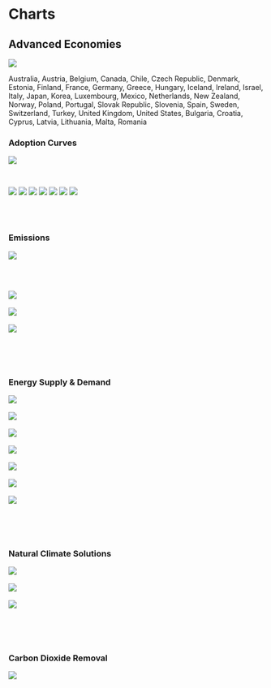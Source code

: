 # Charts

## Advanced Economies

![](region%20maps/AdvancedECO.png)

Australia, Austria, Belgium, Canada, Chile, Czech Republic, Denmark, Estonia, Finland, France, Germany, Greece, Hungary, Iceland, Ireland, Israel, Italy, Japan, Korea, Luxembourg, Mexico, Netherlands, New Zealand, Norway, Poland, Portugal, Slovak Republic, Slovenia, Spain, Sweden, Switzerland, Turkey, United Kingdom, United States, Bulgaria, Croatia, Cyprus, Latvia, Lithuania, Malta, Romania 

### Adoption Curves

![](podi/data/figs/scurves-AdvancedECO)

<br/>

![](./podi/data/figs/scurves_ind-Grid-AdvancedECO)
![](./podi/data/figs/scurves_ind-Transport-AdvancedECO)
![](./podi/data/figs/scurves_ind-Buildings-AdvancedECO)
![](./podi/data/figs/scurves_ind-Industry-AdvancedECO)
![](./podi/data/figs/scurves_ind-RegenerativeAgriculture-AdvancedECO)
![](./podi/data/figs/scurves_ind-Forests&Wetlands-AdvancedECO)
![](./podi/data/figs/scurves_ind-CarbonDioxideRemoval-AdvancedECO)

<br/><br/>

### Emissions

![](./podi/data/figs/mitigationwedges-AdvancedECO)

<br/><br/>

![](./podi/data/figs/emissions-ffi_emissions-AdvancedECO)<br/><br/>
![](./podi/data/figs/emissions-CH4_emissions-AdvancedECO)<br/><br/>
![](./podi/data/figs/emissions-N2O_emissions-AdvancedECO)<br/><br/>

<br/><br/>

### Energy Supply & Demand

![](./podi/data/figs/energydemand_pathway-AdvancedECO)<br/><br/>
![](./podi/data/figs/energysupply_pathway-AdvancedECO)<br/><br/>
![](./podi/data/figs/electricity_pathway-AdvancedECO)<br/><br/>
![](./podi/data/figs/elecbysector_pathway-AdvancedECO)<br/><br/>
![](./podi/data/figs/buildings_pathway-AdvancedECO)<br/><br/>
![](./podi/data/figs/industry_pathway-AdvancedECO)<br/><br/>
![](./podi/data/figs/transport_pathway-AdvancedECO)<br/><br/>

<br/><br/>

### Natural Climate Solutions

![](./podi/data/figs/ra_pathway-AdvancedECO)<br/><br/>
![](./podi/data/figs/fw_pathway-AdvancedECO)<br/><br/>
![](./podi/data/figs/afolu_pathway-AdvancedECO)<br/><br/>

<br/><br/>

### Carbon Dioxide Removal

![](./podi/data/figs/cdr_pathway-AdvancedECO)<br/><br/>

